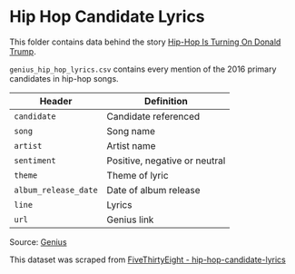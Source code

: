 # Hip Hop Candidate Lyrics

This folder contains data behind the story [ Hip-Hop Is Turning On Donald Trump](http://projects.fivethirtyeight.com/clinton-trump-hip-hop-lyrics/).

`genius_hip_hop_lyrics.csv` contains every mention of the 2016 primary candidates in hip-hop songs.

Header | Definition
---|---------
`candidate` | Candidate referenced
`song` | Song name
`artist` | Artist name
`sentiment` | Positive, negative or neutral
`theme` | Theme of lyric
`album_release_date` | Date of album release
`line` | Lyrics
`url` | Genius link

Source: [Genius](http://genius.com/)

This dataset was scraped from [FiveThirtyEight - hip-hop-candidate-lyrics](https://github.com//fivethirtyeight/data/tree/master/hip-hop-candidate-lyrics)